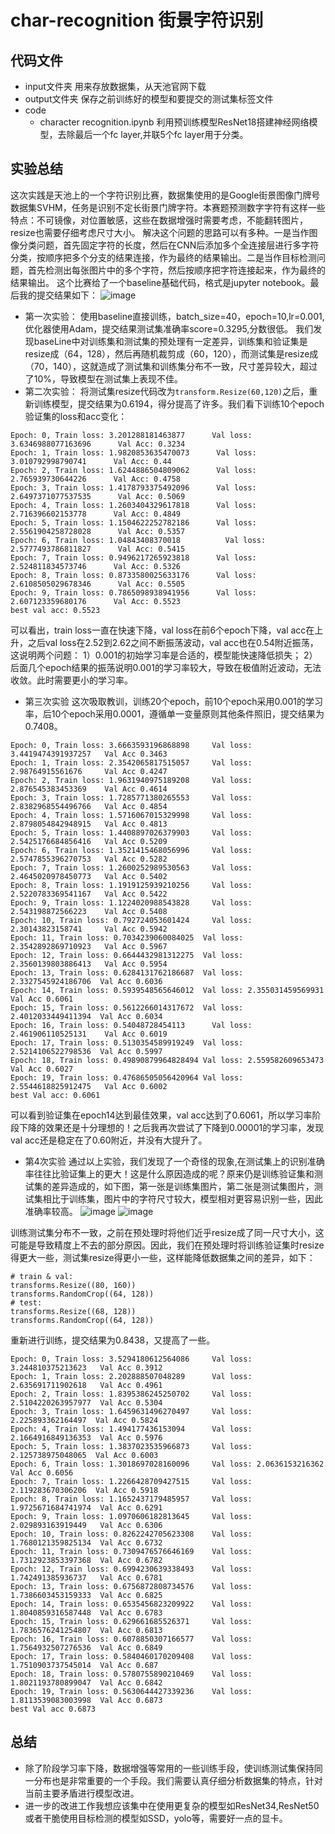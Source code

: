 # char-recognition 街景字符识别
## 代码文件
- input文件夹
   用来存放数据集，从天池官网下载
- output文件夹
   保存之前训练好的模型和要提交的测试集标签文件
- code
   - character recognition.ipynb
   利用预训练模型ResNet18搭建神经网络模型，去除最后一个fc layer,并联5个fc layer用于分类。
   

## 实验总结
这次实践是天池上的一个字符识别比赛，数据集使用的是Google街景图像门牌号数据集SVHM，任务是识别不定长街景门牌字符。本赛题预测数字字符有这样一些特点：不可镜像，对位置敏感，这些在数据增强时需要考虑，不能翻转图片，resize也需要仔细考虑尺寸大小。
解决这个问题的思路可以有多种。一是当作图像分类问题，首先固定字符的长度，然后在CNN后添加多个全连接层进行多字符分类，按顺序把多个分支的结果连接，作为最终的结果输出。二是当作目标检测问题，首先检测出每张图片中的多个字符，然后按顺序把字符连接起来，作为最终的结果输出。
这个比赛给了一个baseline基础代码，格式是jupyter notebook。最后我的提交结果如下：
![image](images/20200913235608.png)
- 第一次实验：
使用baseline直接训练，batch_size=40，epoch=10,lr=0.001,优化器使用Adam，提交结果测试集准确率score=0.3295,分数很低。
我们发现baseLine中对训练集和测试集的预处理有一定差异，训练集和验证集是resize成（64，128），然后再随机裁剪成（60，120），而测试集是resize成（70，140），这就造成了测试集和训练集分布不一致，尺寸差异较大，超过了10%，导致模型在测试集上表现不佳。
- 第二次实验：
将测试集resize代码改为`transform.Resize(60,120)`之后，重新训练模型，提交结果为0.6194，得分提高了许多。我们看下训练10个epoch验证集的loss和acc变化：
```
Epoch: 0, Train loss: 3.201288181463877      Val loss: 3.6346988077163696      Val Acc: 0.3234
Epoch: 1, Train loss: 1.9820853635470073      Val loss: 3.010792998790741      Val Acc: 0.44
Epoch: 2, Train loss: 1.6244886504809062      Val loss: 2.765939730644226      Val Acc: 0.4758
Epoch: 3, Train loss: 1.4178793375492096      Val loss: 2.6497371077537535      Val Acc: 0.5069
Epoch: 4, Train loss: 1.2603404329617818      Val loss: 2.716396602153778      Val Acc: 0.4849
Epoch: 5, Train loss: 1.1504622252782186      Val loss: 2.5561904258728028      Val Acc: 0.5357
Epoch: 6, Train loss: 1.04843408370018          Val loss: 2.5777493786811827      Val Acc: 0.5415
Epoch: 7, Train loss: 0.9496217265923818      Val loss: 2.524811834573746      Val Acc: 0.5326
Epoch: 8, Train loss: 0.8733580025633176      Val loss: 2.6108505029678346      Val Acc: 0.5505
Epoch: 9, Train loss: 0.7865098938941956      Val loss: 2.607123359680176      Val Acc: 0.5523
best val acc: 0.5523
```
可以看出，train loss一直在快速下降，val loss在前6个epoch下降，val acc在上升，之后val loss在2.52到2.62之间不断振荡波动，val acc也在0.54附近振荡，这说明两个问题：
1）0.001的初始学习率是合适的，模型能快速降低损失；
2）后面几个epoch结果的振荡说明0.001的学习率较大，导致在极值附近波动，无法收敛。此时需要更小的学习率。
- 第三次实验
这次吸取教训，训练20个epoch，前10个epoch采用0.001的学习率，后10个epoch采用0.0001，遵循单一变量原则其他条件照旧，提交结果为0.7408。
```
Epoch: 0, Train loss: 3.6663593196868898 	 Val loss: 3.4419474391937257   Val Acc 0.3463
Epoch: 1, Train loss: 2.3542065817515057 	 Val loss: 2.98764915561676     Val Acc 0.4247
Epoch: 2, Train loss: 1.9631940975189208 	 Val loss: 2.876545383453369    Val Acc 0.4614
Epoch: 3, Train loss: 1.7285771380265553 	 Val loss: 2.8382968554496766   Val Acc 0.4854
Epoch: 4, Train loss: 1.5716067015329998 	 Val loss: 2.8798054842948915   Val Acc 0.4813
Epoch: 5, Train loss: 1.4408897026379903 	 Val loss: 2.5425176684856416   Val Acc 0.5209
Epoch: 6, Train loss: 1.3521415468056996 	 Val loss: 2.5747855396270753   Val Acc 0.5282
Epoch: 7, Train loss: 1.2600252989530563 	 Val loss: 2.4645020978450773   Val Acc 0.5402
Epoch: 8, Train loss: 1.1919125939210256 	 Val loss: 2.5220783369541167   Val Acc 0.5422
Epoch: 9, Train loss: 1.1224020988543828 	 Val loss: 2.543198872566223    Val Acc 0.5408
Epoch: 10, Train loss: 0.792724053601424 	 Val loss: 2.30143823158741     Val Acc 0.5942
Epoch: 11, Train loss: 0.7034239060084025  Val loss: 2.3542892869710923   Val Acc 0.5967
Epoch: 12, Train loss: 0.6644432981312275  Val loss: 2.3560139803886413   Val Acc 0.5954
Epoch: 13, Train loss: 0.6284131762186687  Val loss: 2.3327545924186706  Val Acc 0.6036
Epoch: 14, Train loss: 0.5939548565646012  Val loss: 2.355031459569931  Val Acc 0.6061
Epoch: 15, Train loss: 0.5612266014317672  Val loss: 2.4012033449411394  Val Acc 0.6034
Epoch: 16, Train loss: 0.54048728454113 	 Val loss: 2.461906110525131    Val Acc 0.6019
Epoch: 17, Train loss: 0.5130354589919249  Val loss: 2.5214106522798536  Val Acc 0.5997
Epoch: 18, Train loss: 0.49890879964828494 Val loss: 2.559582609653473   Val Acc 0.6027
Epoch: 19, Train loss: 0.47686505056420964 Val loss: 2.5544618825912475   Val Acc 0.6002
best Val acc: 0.6061
```
可以看到验证集在epoch14达到最佳效果，val acc达到了0.6061，所以学习率阶段下降的效果还是十分理想的！之后我再次尝试了下降到0.00001的学习率，发现val acc还是稳定在了0.60附近，并没有大提升了。
- 第4次实验
通过以上实验，我们发现了一个奇怪的现象,在测试集上的识别准确率往往比验证集上的更大！这是什么原因造成的呢？原来仍是训练验证集和测试集的差异造成的，如下图，第一张是训练集图片，第二张是测试集图片，测试集相比于训练集，图片中的字符尺寸较大，模型相对更容易识别一些，因此准确率较高。
![image](images/train_000016.png)
![image](images/test_000008.png)

训练测试集分布不一致，之前在预处理时将他们近乎resize成了同一尺寸大小，这可能是导致精度上不去的部分原因。因此，我们在预处理时将训练验证集时resize得更大一些，测试集resize得更小一些，这样能降低数据集之间的差异，如下：
```
# train & val:
transforms.Resize((80, 160))
transforms.RandomCrop((64, 128))
# test:
transforms.Resize((68, 128)) 
transforms.RandomCrop((64, 128))
```
重新进行训练，提交结果为0.8438，又提高了一些。
```
Epoch: 0, Train loss: 3.5294180612564086 	 Val loss: 3.244810375213623   Val Acc 0.3912
Epoch: 1, Train loss: 2.202888507048289 	 Val loss: 2.635691711902618   Val Acc 0.4961
Epoch: 2, Train loss: 1.8395386245250702 	 Val loss: 2.5104220263957977  Val Acc 0.5304
Epoch: 3, Train loss: 1.6459631496270497 	 Val loss: 2.225893362164497  Val Acc 0.5824
Epoch: 4, Train loss: 1.494177436153094 	 Val loss: 2.1664916849136353  Val Acc 0.5976
Epoch: 5, Train loss: 1.3837023535966873 	 Val loss: 2.125738975048065  Val Acc 0.6003
Epoch: 6, Train loss: 1.3018697028160096 	 Val loss: 2.0636153216362    Val Acc 0.6056
Epoch: 7, Train loss: 1.2266428709427515 	 Val loss: 2.119283670306206  Val Acc 0.5918
Epoch: 8, Train loss: 1.1652437179485957 	 Val loss: 1.9725671684741974  Val Acc 0.6291
Epoch: 9, Train loss: 1.0970606182813645 	 Val loss: 2.029893163919449   Val Acc 0.6306
Epoch: 10, Train loss: 0.8262242705623308 	 Val loss: 1.7680121359825134  Val Acc 0.6732
Epoch: 11, Train loss: 0.7309476576646169 	 Val loss: 1.7312923853397368  Val Acc 0.6782
Epoch: 12, Train loss: 0.6994230639338493 	 Val loss: 1.742491385936737   Val Acc 0.6781
Epoch: 13, Train loss: 0.6756872808734576 	 Val loss: 1.7386603453159333  Val Acc 0.6825
Epoch: 14, Train loss: 0.6535456823209922 	 Val loss: 1.8040859316587448  Val Acc 0.6783
Epoch: 15, Train loss: 0.629661685526371 	 Val loss: 1.7836576241254807  Val Acc 0.6813
Epoch: 16, Train loss: 0.6078850307166577 	 Val loss: 1.7564932507276536  Val Acc 0.6849
Epoch: 17, Train loss: 0.5840460170209408 	 Val loss: 1.7510903737545014  Val Acc 0.687
Epoch: 18, Train loss: 0.5780755890210469 	 Val loss: 1.8021193780899047  Val Acc 0.6842
Epoch: 19, Train loss: 0.5630644427339236 	 Val loss: 1.8113539083003998  Val Acc 0.6873
best Val acc 0.6873
```
## 总结
- 除了阶段学习率下降，数据增强等常用的一些训练手段，使训练测试集保持同一分布也是非常重要的一个手段。我们需要认真仔细分析数据集的特点，针对当前主要矛盾进行模型改进。
- 进一步的改进工作我想应该集中在使用更复杂的模型如ResNet34,ResNet50或者干脆使用目标检测的模型如SSD，yolo等，需要好一点的显卡。
